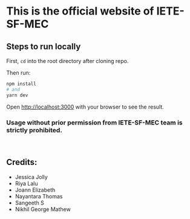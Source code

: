 # This is the official website of IETE-SF-MEC

## Steps to run locally

First, `cd` into the root directory after cloning repo.

Then run:

```bash
npm install
# and
yarn dev
```

Open [http://localhost:3000](http://localhost:3000) with your browser to see the result.

### Usage without prior permission from IETE-SF-MEC team is strictly prohibited.
<br/>


## Credits:
- Jessica Jolly
- Riya Lalu
- Joann Elizabeth
- Nayantara Thomas
- Sangeeth S
- Nikhil George Mathew